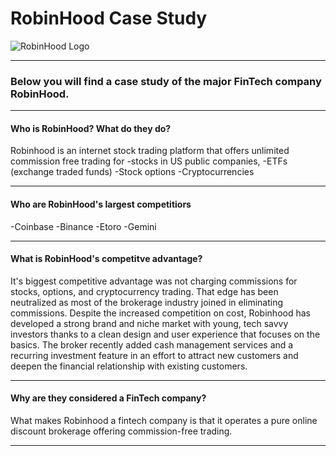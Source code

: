 # RobinHood Case Study

![RobinHood Logo](https://cdn-images-1.medium.com/max/1200/1*d7fYAnWUS9rDntWGdABxPw.png)

---

### Below you will find a case study of the major FinTech company RobinHood.

---

#### Who is RobinHood? What do they do?
Robinhood is an internet stock trading platform that offers unlimited commission free trading for
-stocks in US public companies,
-ETFs (exchange traded funds)
-Stock options
-Cryptocurrencies

---

#### Who are RobinHood's largest competitiors
-Coinbase
-Binance
-Etoro
-Gemini

---

#### What is RobinHood's competitve advantage?
It's biggest competitive advantage was not charging commissions for stocks, options, and cryptocurrency trading. That edge has been neutralized as most of the brokerage industry joined in eliminating commissions. Despite the increased competition on cost, Robinhood has developed a strong brand and niche market with young, tech savvy investors thanks to a clean design and user experience that focuses on the basics. The broker recently added cash management services and a recurring investment feature in an effort to attract new customers and deepen the financial relationship with existing customers.

---

#### Why are they considered a FinTech company?
What makes Robinhood a fintech company is that it operates a pure online discount brokerage offering commission-free trading.

---

#### 
